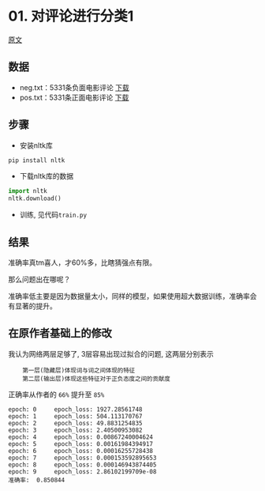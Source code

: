 # 01. 对评论进行分类1

[原文](http://blog.topspeedsnail.com/archives/10399)

## 数据

* neg.txt：5331条负面电影评论 [下载](http://blog.topspeedsnail.com/wp-content/uploads/2016/11/neg.txt)
* pos.txt：5331条正面电影评论 [下载](http://blog.topspeedsnail.com/wp-content/uploads/2016/11/pos.txt)

## 步骤

* 安装nltk库

``` bash
pip install nltk
```

* 下载nltk库的数据

``` python
import nltk
nltk.download()
```

* 训练, 见代码`train.py`

## 结果

准确率真tm喜人，才60%多，比瞎猜强点有限。

那么问题出在哪呢？

准确率低主要是因为数据量太小，同样的模型，如果使用超大数据训练，准确率会有显著的提升。

## 在原作者基础上的修改

我认为网络两层足够了, 3层容易出现过拟合的问题, 这两层分别表示

        第一层(隐藏层)体现词与词之间体现的特征
        第二层(输出层)体现这些特征对于正负态度之间的贡献度

正确率从作者的 `66%` 提升至 `85%`

```
epoch: 0 	 epoch_loss: 1927.28561748
epoch: 1 	 epoch_loss: 504.113170767
epoch: 2 	 epoch_loss: 49.8831254835
epoch: 3 	 epoch_loss: 2.40500953082
epoch: 4 	 epoch_loss: 0.00867240004624
epoch: 5 	 epoch_loss: 0.00161984394917
epoch: 6 	 epoch_loss: 0.00016255728438
epoch: 7 	 epoch_loss: 0.000153592895653
epoch: 8 	 epoch_loss: 0.000146943874405
epoch: 9 	 epoch_loss: 2.86102199709e-08
准确率:  0.850844
```

